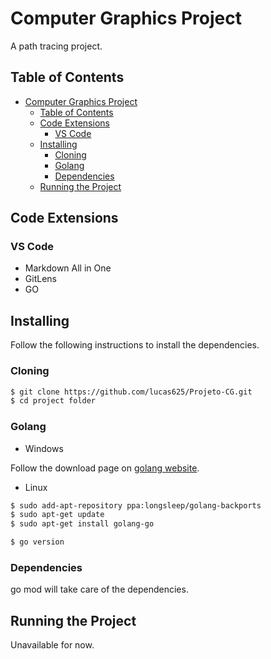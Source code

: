 # Computer Graphics Project

A path tracing project.

## Table of Contents
- [Computer Graphics Project](#computer-graphics-project)
  - [Table of Contents](#table-of-contents)
  - [Code Extensions](#code-extensions)
    - [VS Code](#vs-code)
  - [Installing](#installing)
    - [Cloning](#cloning)
    - [Golang](#golang)
    - [Dependencies](#dependencies)
  - [Running the Project](#running-the-project)

## Code Extensions

### VS Code

- Markdown All in One
- GitLens
- GO

## Installing

Follow the following instructions to install the dependencies.

### Cloning

```sh
$ git clone https://github.com/lucas625/Projeto-CG.git
$ cd project folder
```

### Golang

- Windows
  
Follow the download page on [golang website](https://golang.org/dl/).

- Linux

```sh
$ sudo add-apt-repository ppa:longsleep/golang-backports
$ sudo apt-get update
$ sudo apt-get install golang-go
```

```sh
$ go version
```

### Dependencies

go mod will take care of the dependencies.

## Running the Project

Unavailable for now.
